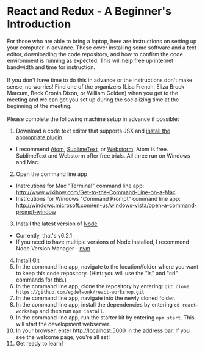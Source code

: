 # React and Redux - A Beginner's Introduction  

For those who are able to bring a laptop, here are instructions on setting up your computer in advance. These cover installing some software and a text editor, downloading the code repository, and how to confirm the code environment is running as expected. This will help free up internet bandwidth and time for instruction.  
<br />
If you don't have time to do this in advance or the instructions don't make sense, no worries! Find one of the organizers (Lisa French, Eliza Brock Marcum, Beck Cronin Dixon, or William Golden) when you get to the meeting and we can get you set up during the socializing time at the beginning of the meeting.  
<br />
Please complete the following machine setup in advance if possible:
 1. Download a code text editor that supports JSX and [install the appropriate plugin](https://github.com/facebook/react/wiki/Complementary-Tools#jsx-integrations). 
  * I recommend [Atom](https://atom.io), [SublimeText](http://www.sublimetext.com), or [Webstorm](https://www.jetbrains.com/webstorm/). Atom is free. SublimeText and Webstorm  offer free trials. All three run on Windows and Mac.
 2. Open the command line app
  * Instrcutions for Mac "Terminal" command line app: http://www.wikihow.com/Get-to-the-Command-Line-on-a-Mac
  * Instrcutions for Windows "Command Prompt" command line app: http://windows.microsoft.com/en-us/windows-vista/open-a-command-prompt-window
 3. Install the latest version of [Node](https://nodejs.org)
  * Currently, that's v6.2.1
  * If you need to have multiple versions of Node installed, I recommend Node Version Manager - [nvm](https://github.com/creationix/nvm)
 4. Install [Git](https://git-scm.com/downloads)
 5. In the command line app, navigate to the location/folder where you want to keep this code repository. (Hint: you will use the "ls" and "cd" commands for this.)
 6. In the command line app, clone the repository by entering: ```git clone https://github.com/egdelwonk/react-workshop.git```
 7. In the command line app, navigate into the newly cloned folder.
 8. In the command line app, install the dependencies by entering `cd react-workshop` and then run `npm install`.
 9. In the command line app, run the starter kit by entering `npm start`. This will start the development webserver.
 10. In your browser, enter [http://localhost:5000](http://localhost:5000) in the address bar. If you see the welcome page, you're all set!
 11. Get ready to learn!
